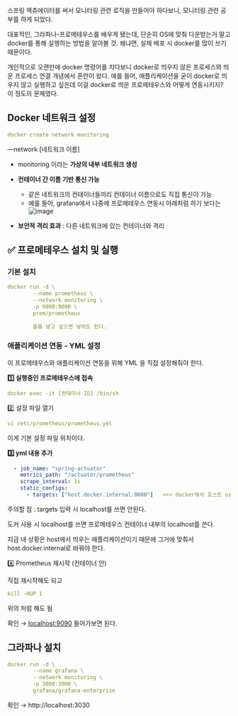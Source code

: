 스프링 액츄에이터를 써서 모니터링 관련 로직을 만들어야 하다보니, 모니터링 관련 공부를 하게 되었다.

대표적인, 그라파나-프로메테우스를 배우게 됐는데, 단순히 OS에 맞춰 다운받는거 말고 docker를 통해 실행하는 방법을 알아볼 것. 왜냐면, 실제 배포 시 docker를 많이 쓰기 때문이다.

개인적으로 오랜만에 docker 명령어를 치다보니 docker로 띄우지 않은 프로세스와 띄운 프로세스 연결 개념에서 혼란이 왔다. 예를 들어, 애플리케이션을 굳이 docker로 띄우지 않고 실행하고 싶은데 이걸 docker로 띄운 프로메테우스와 어떻게 연동시키지? 이 정도의 문제였다.

## Docker 네트워크 설정

```yaml
docker create network monitoring
```

—network [네트워크 이름]

- monitoring 이라는 **가상의 내부 네트워크 생성**
- **컨테이너 간 이름 기반 통신 가능**
    - 같은 네트워크의 컨테이너들끼리 컨테이너 이름으로도 직접 통신이 가능
    - 예를 들어, grafana에서 나중에 프로메테우스 연동시 아래처럼 하기 보다는
	![image](https://github.com/user-attachments/assets/162e8dbb-4329-4548-92d7-e1ddfd10f7cb)


- **보안적 격리 효과** : 다른 네트워크에 있는 컨테이너와 격리

## ✅ 프로메테우스 설치 및 실행

### 기본 설치

```yaml
docker run -d \
		--name prometheus \
		--network monitoring \
		-p 9090:9090 \
		prom/prometheus
		
		볼륨 넣고 싶으면 넣어도 된다.
```

### 애플리케이션 연동 - YML 설정

이 프로메테우스와 애플리케이션 연동을 위해 YML 을 직접 설정해줘야 한다.

**1️⃣ 실행중인 프로메테우스에 접속**

```yaml
docker exec -it [컨테이너 ID] /bin/sh
```

2️⃣ 설정 파일 열기

```yaml
vi /etc/prometheus/prometheus.yml
```

이게 기본 설정 파일 위치이다.

**3️⃣ yml 내용 추가**

```yaml
  - job_name: "spring-actuator"
    metrics_path: "/actuator/prometheus"
    scrape_interval: 1s
    static_configs:
      - targets: ["host.docker.internal:8080"]   <<< docker에서 호스트 os로 접근하는 예시
```

주의할 점 : targets 입력 시 localhost를 쓰면 안된다.

도커 사용 시 localhost를 쓰면 프로메테우스 컨테이너 내부의 localhost를 쓴다.

지금 내 상황은 host에서 띄우는 애플리케이션이기 때문에 그거에 맞춰서 host.docker.internal로 바꿔야 한다.

4️⃣ Prometheus 재시작 (컨테이너 안)

직접 재시작해도 되고

```yaml
kill -HUP 1 
```

위의 처럼 해도 됨

확인 → [localhost:9090](http://localhost:9090) 들어가보면 된다.

## 그라파나 설치

```yaml
docker run -d \ 
		--name grafana \
		--network monitoring \
		-p 3000:3000 \
		grafana/grafana-enterprise
```

확인 → http://localhost:3030
